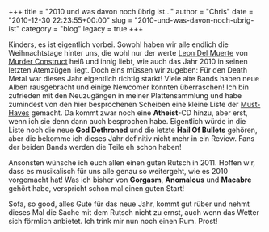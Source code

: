 +++
title = "2010 und was davon noch übrig ist..."
author = "Chris"
date = "2010-12-30 22:23:55+00:00"
slug = "2010-und-was-davon-noch-ubrig-ist"
category = "blog"
legacy = true
+++

Kinders, es ist eigentlich vorbei. Sowohl haben wir alle endlich die Weihnachtstage hinter uns, die wohl nur der werte <a href="http://twitter.com/delmuerte">Leon Del Muerte</a> von <a href="http://necroslaughter.de/2010/12/murder-construct-der-geist-der-weihnacht/">Murder Construct</a> heiß und innig liebt, wie auch das Jahr 2010 in seinen letzten Atemzügen liegt.
Doch eins müssen wir zugeben: Für den Death Metal war dieses Jahr eigentlich richtig starkt! Viele alte Bands haben neue Alben rausgebracht und einige Newcomer konnten überraschen! Ich bin zufrieden mit den Neuzugängen in meiner Plattensammlung und habe zumindest von den hier besprochenen Scheiben eine kleine Liste der <a href="http://necroslaughter.de/tag/top-scheibe-2010/">Must-Haves</a> gemacht. Da kommt zwar noch eine **Atheist**-CD hinzu, aber erst, wenn ich sie denn dann auch besprochen habe.
Eigentlich würde in die Liste noch die neue **God Dethroned** und die letzte **Hail Of Bullets** gehören, aber die bekomme ich dieses Jahr definitiv nicht mehr in ein Review. Fans der beiden Bands werden die Teile eh schon haben!

Ansonsten wünsche ich euch allen einen guten Rutsch in 2011. Hoffen wir, dass es musikalisch für uns alle genau so weitergeht, wie es 2010 vorgemacht hat! Was ich bisher von **Gorgasm**, **Anomalous** und **Macabre** gehört habe, verspricht schon mal einen guten Start!

Sofa, so good, alles Gute für das neue Jahr, kommt gut rüber und nehmt dieses Mal die Sache mit dem Rutsch nicht zu ernst, auch wenn das Wetter sich förmlich anbietet. Ich trink mir nun noch einen Rum. Prost!
